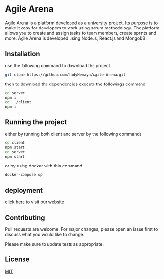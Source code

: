 # Agile Arena

Agile Arena is a platform developed as a university project. Its purpose is to make it easy for developers to work using scrum methodology. The platform allows you to create and assign tasks to team members, create sprints and more. Agile Arena is developed using Node.js, React.js and MongoDB. 

## Installation

use the following command to download the project

```bash
git clone https://github.com/fadyHemaya/Agile-Arena.git
```

then to download the dependencies execute the followings command

 ```bash
cd server
npm i
cd ../client 
npm i
```
## Running the project
either by running both client and server by the following commands

 ```bash
 cd client
 npm start
 cd server 
 npm start
 ```
or by using docker with this command
```bash
docker-compose up
```


## deployment

click [here](https://ramy.com) to visit our website


## Contributing
Pull requests are welcome. For major changes, please open an issue first to discuss what you would like to change.

Please make sure to update tests as appropriate.

## License
[MIT](https://choosealicense.com/licenses/mit/)
